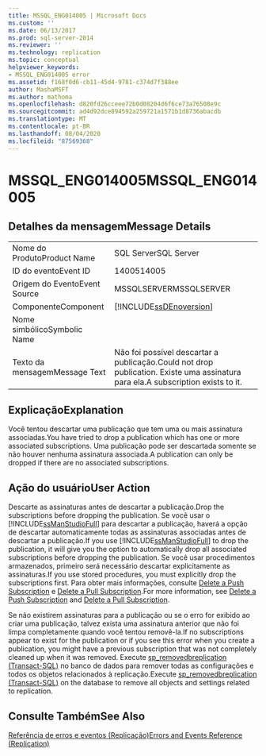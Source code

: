 ```yaml
---
title: MSSQL_ENG014005 | Microsoft Docs
ms.custom: ''
ms.date: 06/13/2017
ms.prod: sql-server-2014
ms.reviewer: ''
ms.technology: replication
ms.topic: conceptual
helpviewer_keywords:
- MSSQL_ENG014005 error
ms.assetid: f168f0d6-cb11-45d4-9781-c374d7f388ee
author: MashaMSFT
ms.author: mathoma
ms.openlocfilehash: d820fd26cceee72b0d08204d6f6ce73a76508e9c
ms.sourcegitcommit: ad4d92dce894592a259721a1571b1d8736abacdb
ms.translationtype: MT
ms.contentlocale: pt-BR
ms.lasthandoff: 08/04/2020
ms.locfileid: "87569368"
---
```

# <a name="mssql_eng014005"></a><span data-ttu-id="2229f-102">MSSQL_ENG014005</span><span class="sxs-lookup"><span data-stu-id="2229f-102">MSSQL_ENG014005</span></span>
    
## <a name="message-details"></a><span data-ttu-id="2229f-103">Detalhes da mensagem</span><span class="sxs-lookup"><span data-stu-id="2229f-103">Message Details</span></span>  
  
|||  
|-|-|  
|<span data-ttu-id="2229f-104">Nome do Produto</span><span class="sxs-lookup"><span data-stu-id="2229f-104">Product Name</span></span>|<span data-ttu-id="2229f-105">SQL Server</span><span class="sxs-lookup"><span data-stu-id="2229f-105">SQL Server</span></span>|  
|<span data-ttu-id="2229f-106">ID do evento</span><span class="sxs-lookup"><span data-stu-id="2229f-106">Event ID</span></span>|<span data-ttu-id="2229f-107">14005</span><span class="sxs-lookup"><span data-stu-id="2229f-107">14005</span></span>|  
|<span data-ttu-id="2229f-108">Origem do Evento</span><span class="sxs-lookup"><span data-stu-id="2229f-108">Event Source</span></span>|<span data-ttu-id="2229f-109">MSSQLSERVER</span><span class="sxs-lookup"><span data-stu-id="2229f-109">MSSQLSERVER</span></span>|  
|<span data-ttu-id="2229f-110">Componente</span><span class="sxs-lookup"><span data-stu-id="2229f-110">Component</span></span>|[!INCLUDE[ssDEnoversion](../../includes/ssdenoversion-md.md)]|  
|<span data-ttu-id="2229f-111">Nome simbólico</span><span class="sxs-lookup"><span data-stu-id="2229f-111">Symbolic Name</span></span>||  
|<span data-ttu-id="2229f-112">Texto da mensagem</span><span class="sxs-lookup"><span data-stu-id="2229f-112">Message Text</span></span>|<span data-ttu-id="2229f-113">Não foi possível descartar a publicação.</span><span class="sxs-lookup"><span data-stu-id="2229f-113">Could not drop publication.</span></span> <span data-ttu-id="2229f-114">Existe uma assinatura para ela.</span><span class="sxs-lookup"><span data-stu-id="2229f-114">A subscription exists to it.</span></span>|  
  
## <a name="explanation"></a><span data-ttu-id="2229f-115">Explicação</span><span class="sxs-lookup"><span data-stu-id="2229f-115">Explanation</span></span>  
 <span data-ttu-id="2229f-116">Você tentou descartar uma publicação que tem uma ou mais assinatura associadas.</span><span class="sxs-lookup"><span data-stu-id="2229f-116">You have tried to drop a publication which has one or more associated subscriptions.</span></span> <span data-ttu-id="2229f-117">Uma publicação pode ser descartada somente se não houver nenhuma assinatura associada.</span><span class="sxs-lookup"><span data-stu-id="2229f-117">A publication can only be dropped if there are no associated subscriptions.</span></span>  
  
## <a name="user-action"></a><span data-ttu-id="2229f-118">Ação do usuário</span><span class="sxs-lookup"><span data-stu-id="2229f-118">User Action</span></span>  
 <span data-ttu-id="2229f-119">Descarte as assinaturas antes de descartar a publicação.</span><span class="sxs-lookup"><span data-stu-id="2229f-119">Drop the subscriptions before dropping the publication.</span></span> <span data-ttu-id="2229f-120">Se você usar o [!INCLUDE[ssManStudioFull](../../includes/ssmanstudiofull-md.md)] para descartar a publicação, haverá a opção de descartar automaticamente todas as assinaturas associadas antes de descartar a publicação.</span><span class="sxs-lookup"><span data-stu-id="2229f-120">If you use [!INCLUDE[ssManStudioFull](../../includes/ssmanstudiofull-md.md)] to drop the publication, it will give you the option to automatically drop all associated subscriptions before dropping the publication.</span></span> <span data-ttu-id="2229f-121">Se você usar procedimentos armazenados, primeiro será necessário descartar explicitamente as assinaturas.</span><span class="sxs-lookup"><span data-stu-id="2229f-121">If you use stored procedures, you must explicitly drop the subscriptions first.</span></span> <span data-ttu-id="2229f-122">Para obter mais informações, consulte [Delete a Push Subscription](delete-a-push-subscription.md) e [Delete a Pull Subscription](delete-a-pull-subscription.md).</span><span class="sxs-lookup"><span data-stu-id="2229f-122">For more information, see [Delete a Push Subscription](delete-a-push-subscription.md) and [Delete a Pull Subscription](delete-a-pull-subscription.md).</span></span>  
  
 <span data-ttu-id="2229f-123">Se não existirem assinaturas para a publicação ou se o erro for exibido ao criar uma publicação, talvez exista uma assinatura anterior que não foi limpa completamente quando você tentou removê-la.</span><span class="sxs-lookup"><span data-stu-id="2229f-123">If no subscriptions appear to exist for the publication or if you see this error when you create a publication, you might have a previous subscription that was not completely cleaned up when it was removed.</span></span> <span data-ttu-id="2229f-124">Execute [sp_removedbreplication &#40;Transact-SQL&#41;](/sql/relational-databases/system-stored-procedures/sp-removedbreplication-transact-sql) no banco de dados para remover todas as configurações e todos os objetos relacionados à replicação.</span><span class="sxs-lookup"><span data-stu-id="2229f-124">Execute [sp_removedbreplication &#40;Transact-SQL&#41;](/sql/relational-databases/system-stored-procedures/sp-removedbreplication-transact-sql) on the database to remove all objects and settings related to replication.</span></span>  
  
## <a name="see-also"></a><span data-ttu-id="2229f-125">Consulte Também</span><span class="sxs-lookup"><span data-stu-id="2229f-125">See Also</span></span>  
 [<span data-ttu-id="2229f-126">Referência de erros e eventos &#40;Replicação&#41;</span><span class="sxs-lookup"><span data-stu-id="2229f-126">Errors and Events Reference &#40;Replication&#41;</span></span>](errors-and-events-reference-replication.md)  
  
  
